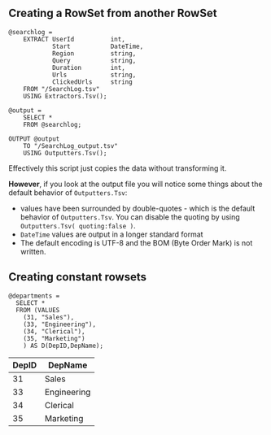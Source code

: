 ## Creating a RowSet from another RowSet

```
@searchlog = 
    EXTRACT UserId          int, 
            Start           DateTime, 
            Region          string, 
            Query           string, 
            Duration        int, 
            Urls            string, 
            ClickedUrls     string
    FROM "/SearchLog.tsv"
    USING Extractors.Tsv();

@output = 
    SELECT *
    FROM @searchlog;

OUTPUT @output 
    TO "/SearchLog_output.tsv"
    USING Outputters.Tsv();
```

Effectively this script just copies the data without transforming it. 

**However**, if you look at the output file you will notice some things about the default behavior of `Outputters.Tsv`:
* values have been surrounded by double-quotes - which is the default behavior of `Outputters.Tsv`. You can disable the quoting by using `Outputters.Tsv( quoting:false )`.
* `DateTime` values are output in a longer standard format
* The default encoding is UTF-8 and the BOM (Byte Order Mark) is not written.


## Creating constant rowsets

```
@departments =
  SELECT * 
  FROM (VALUES
    (31, "Sales"),
    (33, "Engineering"),
    (34, "Clerical"),
    (35, "Marketing")
    ) AS D(DepID,DepName);
```

| DepID | DepName |
| ----- | -------- |
| 31 | Sales |
| 33| Engineering |
| 34 | Clerical |
| 35 | Marketing